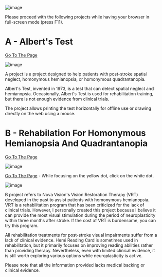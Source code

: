 ![image](https://github.com/stir084/Rehabilitation-for-visual-impairments-caused-by-stroke/assets/47946124/0dc0a9ac-4c47-4171-8e36-f8c871337d4e)

Please proceed with the following projects while having your browser in full-screen mode (press F11).   

# A - Albert's Test

[Go To The Page](https://stir084.github.io/Rehabilitation-for-visual-impairments-caused-by-stroke/Alberts-Test.html)

![image](https://github.com/stir084/Rehabilitation-for-visual-impairments-caused-by-stroke/assets/47946124/f567c10e-8d2c-4ae7-9967-f93450582791)

A project is a project designed to help patients with post-stroke spatial neglect, homonymous hemianopsia, or homonymous quadrantanopia.   

Albert's Test, invented in 1973, is a test that can detect spatial neglect and hemianopsia. Occasionally, Albert's Test is used for rehabilitation training, but there is not enough evidence from clinical trials.   

The project allows printing the test horizontally for offline use or drawing directly on the web using a mouse.   

# B - Rehabilation For Homonymous Hemianopsia And Quadrantanopia 

[Go To The Page](https://stir084.github.io/Rehabilitation-for-visual-impairments-caused-by-stroke/Homonymous-Hemianopsia-And-Quadrantanopia.html)

![image](https://github.com/stir084/Rehabilitation-for-visual-impairments-caused-by-stroke/assets/47946124/c366e053-9913-4a5d-a85e-44e2e68109ce)

[Go To The Page](https://stir084.github.io/Rehabilitation-for-visual-impairments-caused-by-stroke/VRT.html) - While focusing on the yellow dot, click on the white dot.   

![image](https://github.com/stir084/Rehabilitation-for-visual-impairments-caused-by-stroke/assets/47946124/db440f48-7c97-42ed-a425-a554e22a5d5c)

B project refers to Nova Vision's Vision Restoration Therapy (VRT) developed in the past to assist patients with homonymous hemianopsia. VRT is a rehabilitation program that has been criticized for the lack of clinical trials. However, I personally created this project because I believe it can provide the most visual stimulation during the period of neuroplasticity within three months after stroke. If the cost of VRT is burdensome, you can try this program.   

All rehabilitation treatments for post-stroke visual impairments suffer from a lack of clinical evidence. Hemi Reading Card is sometimes used in rehabilitation, but it primarily focuses on improving reading abilities rather than providing therapy. Nevertheless, even with limited clinical evidence, it is still worth exploring various options while neuroplasticity is active.   

Please note that all the information provided lacks medical backing or clinical evidence.   
